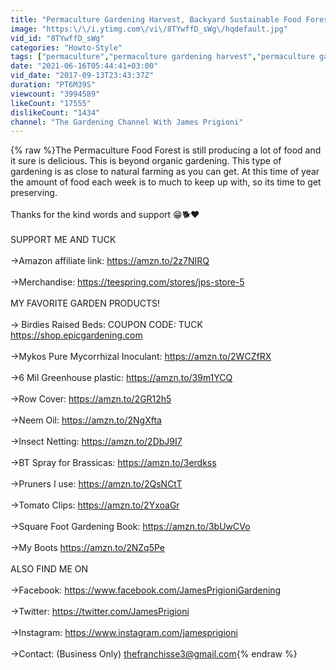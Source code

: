 ```yaml
---
title: "Permaculture Gardening Harvest, Backyard Sustainable Food Forest"
image: "https:\/\/i.ytimg.com\/vi\/8TYwffD_sWg\/hqdefault.jpg"
vid_id: "8TYwffD_sWg"
categories: "Howto-Style"
tags: ["permaculture","permaculture gardening harvest","permaculture garden"]
date: "2021-06-16T05:44:41+03:00"
vid_date: "2017-09-13T23:43:37Z"
duration: "PT6M39S"
viewcount: "3994589"
likeCount: "17555"
dislikeCount: "1434"
channel: "The Gardening Channel With James Prigioni"
---
```

{% raw %}The Permaculture Food Forest is still producing a lot of food and it sure is delicious. This is beyond organic gardening. This type of gardening is as close to natural farming as you can get. At this time of year the amount of food each week is to much to keep up with, so its time to get preserving.<br /><br />Thanks for the kind words and support 😁🐕❤️<br /><br />SUPPORT ME AND TUCK<br /><br />→Amazon affiliate link: <a rel="nofollow" target="blank" href="https://amzn.to/2z7NIRQ">https://amzn.to/2z7NIRQ</a><br /><br />→Merchandise: <a rel="nofollow" target="blank" href="https://teespring.com/stores/jps-store-5">https://teespring.com/stores/jps-store-5</a><br /><br />MY FAVORITE GARDEN PRODUCTS!<br /><br />→ Birdies Raised Beds: COUPON CODE: TUCK <a rel="nofollow" target="blank" href="https://shop.epicgardening.com">https://shop.epicgardening.com</a><br /><br />→Mykos Pure Mycorrhizal Inoculant:  <a rel="nofollow" target="blank" href="https://amzn.to/2WCZfRX">https://amzn.to/2WCZfRX</a><br /><br />→6 Mil Greenhouse plastic: <a rel="nofollow" target="blank" href="https://amzn.to/39m1YCQ">https://amzn.to/39m1YCQ</a><br /><br />→Row Cover: <a rel="nofollow" target="blank" href="https://amzn.to/2GR12h5">https://amzn.to/2GR12h5</a><br /><br />→Neem Oil: <a rel="nofollow" target="blank" href="https://amzn.to/2NgXfta">https://amzn.to/2NgXfta</a><br /><br />→Insect Netting: <a rel="nofollow" target="blank" href="https://amzn.to/2DbJ9I7">https://amzn.to/2DbJ9I7</a><br /><br />→BT Spray for Brassicas: <a rel="nofollow" target="blank" href="https://amzn.to/3erdkss">https://amzn.to/3erdkss</a><br /><br />→Pruners I use:  <a rel="nofollow" target="blank" href="https://amzn.to/2QsNCtT">https://amzn.to/2QsNCtT</a><br /><br />→Tomato Clips: <a rel="nofollow" target="blank" href="https://amzn.to/2YxoaGr">https://amzn.to/2YxoaGr</a><br /><br />→Square Foot Gardening Book: <a rel="nofollow" target="blank" href="https://amzn.to/3bUwCVo">https://amzn.to/3bUwCVo</a><br /><br />→My Boots <a rel="nofollow" target="blank" href="https://amzn.to/2NZq5Pe">https://amzn.to/2NZq5Pe</a><br /><br />ALSO FIND ME ON<br /><br />→Facebook: <a rel="nofollow" target="blank" href="https://www.facebook.com/JamesPrigioniGardening">https://www.facebook.com/JamesPrigioniGardening</a><br /><br />→Twitter: <a rel="nofollow" target="blank" href="https://twitter.com/JamesPrigioni">https://twitter.com/JamesPrigioni</a><br /><br />→Instagram: <a rel="nofollow" target="blank" href="https://www.instagram.com/jamesprigioni">https://www.instagram.com/jamesprigioni</a><br /><br />→Contact: (Business Only) thefranchisse3@gmail.com{% endraw %}
